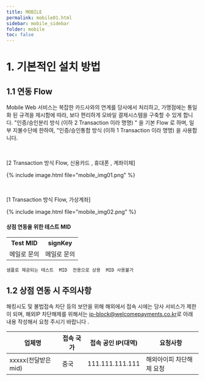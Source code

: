 ```yaml
---
title: MOBILE
permalink: mobile01.html
sidebar: mobile_sidebar
folder: mobile
toc: false
---
```


# 1. 기본적인 설치 방법

## 1.1 연동  Flow

Mobile Web 서비스는 복잡한 카드사와의 연계를 당사에서 처리하고, 가맹점에는 통일화 된 규격을 제시함에 따라, 보다 편리하게 모바일 결제시스템을 구축할 수 있게 합니다. &quot;인증/승인분리 방식 (이하 2 Transaction 이라 명명) &quot; 을 기본 Flow 로 하며, 일부 지불수단에 한하여, &quot;인증/승인통합 방식 (이하 1 Transaction 이라 명명) 을 사용합니다.

<br>

[2 Transaction  방식  Flow,  신용카드 ,  휴대폰 ,  계좌이체]

{% include image.html file="mobile_img01.png" %}

<br>

[1 Transaction  방식  Flow,  가상계좌]

{% include image.html file="mobile_img02.png" %}

#### 상점 연동을 위한 테스트 MID

[//]: # (MID 연동 table)
<table class="tg" style="table-layout: fixed; width: 100%">
<tbody>
  <tr>
    <th class="tg-0lax">Test MID</th>
    <th class="tg-0lax">signKey</th>
  </tr>
  <tr>
    <td class="tg-0lax">메일로 문의</td>
    <td class="tg-0lax">메일로 문의</td>
  </tr>
</tbody>
</table>

`샘플로 제공되는 테스트  MID  전용으로 상용  MID 사용불가`

## 1.2 상점 연동 시 주의사항
해킹시도 및 불법접속 차단 등의 보안을 위해 해외에서 접속 시에는 당사 서비스가 제한이 되며, 해외IP 차단해제를 위해서는 [ip-block@welcomepayments.co.kr](mailto:ip-block@welcomepayments.co.kr)로 아래 내용 작성해서 요청 주시기 바랍니다 .

[//]: # (해외 차단 IP table)
<table class="tg" style="table-layout: fixed; width: 100%">
<thead>
  <tr>
    <th>업체명</th>
    <th>접속 국가</th>
    <th>접속 공인 IP(대역)</th>
    <th>요청사항</th>
  </tr>
</thead>
<tbody>
  <tr>
    <td>xxxxx(전달받은mid)</td>
    <td>중국</td>
    <td>111.111.111.111</td>
    <td>해외아이피 차단해제 요청</td>
  </tr>
</tbody>
</table>